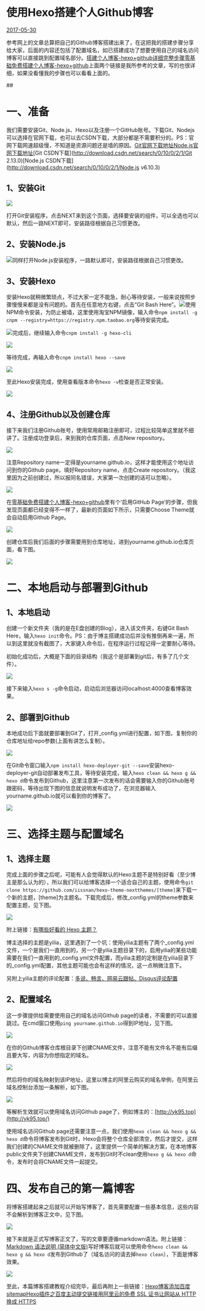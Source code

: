 # 使用Hexo搭建个人Github博客

[2017-05-30](https://blog.yk95.top/2017/05/30/使用Hexo搭建个人Github博客/)

参考网上的文章总算把自己的Github博客搭建出来了，在这把我的搭建步骤分享给大家，后面的内容还包括了配置域名，如已搭建成功了想要使用自己的域名访问博客可以直接跳到配置域名部分。[搭建个人博客-hexo+github详细完整步骤](http://www.jianshu.com/p/189fd945f38f)[零基础免费搭建个人博客-hexo+github](http://blog.csdn.net/jzooo/article/details/46781805)上面两个链接是我所参考的文章，写的也很详细，如果没看懂我的步骤也可以看看上面的。

\#\#

# 一、准备

我们需要安装Git、Node.js、Hexo以及注册一个GitHub账号。下载Git、Nodejs可以选择在官网下载，也可以去CSDN下载，大部分都是不需要积分的。PS：官网下载网速超级慢，不知道是资源问题还是墙的原因。[Git官网下载地址](https://git-for-windows.github.io/)[Node.js官网下载地址](https://nodejs.org/en/)[Git CSDN下载](http://download.csdn.net/search/0/10/0/2/1/Git 2.13.0)[Node.js CSDN下载](http://download.csdn.net/search/0/10/0/2/1/Node.js v6.10.3)

## 1、安装Git

![](https://blog.yk95.top/static/img/2017-5-25_22-21-15.png)

打开Git安装程序，点击NEXT来到这个页面，选择要安装的组件，可以全选也可以默认，然后一路NEXT即可，安装路径根据自己习惯更改。

## 2、安装Node.js

![](https://blog.yk95.top/static/img/2017-5-25_22-33-36.png)同样打开Node.js安装程序，一路默认即可，安装路径根据自己习惯更改。

## 3、安装Hexo

安装Hexo就稍微繁琐点，不过大家一定不能急，耐心等待安装，一般来说按照步骤慢慢来都是没有问题的。首先在任意地方右键，点击“Git Bash Here”。![](https://blog.yk95.top/static/img/2017-5-25_22-38-12.png)使用NPM命令安装，为防止被墙，这里使用淘宝NPM镜像，输入命令`npm install -g cnpm --registry=https://registry.npm.taobao.org`等待安装完成。

![](https://blog.yk95.top/static/img/2017-5-22_21-28-49.png)完成后，继续输入命令`cnpm install -g hexo-cli`

![](https://blog.yk95.top/static/img/2017-5-22_21-29-39.png)

等待完成，再输入命令`cnpm install hexo --save`

![](https://blog.yk95.top/static/img/2017-5-22_21-29-57.png)

至此Hexo安装完成，使用查看版本命令`hexo -v`检查是否正常安装。

![](https://blog.yk95.top/static/img/2017-5-22_21-30-53.png)

## 4、注册Github以及创建仓库

接下来我们注册Github账号，使用常用邮箱注册即可，过程比较简单这里就不细讲了。注册成功登录后，来到我的仓库页面，点击New repository。

![](https://blog.yk95.top/static/img/2017-5-27_22-31-44.png)

注意Repository name一定得是yourname.github.io，这样才能使用这个地址访问到你的Github page，填好Repository name，点击Create repository。（我这里因为之前创建过，所以报同名错误，大家第一次创建的话可以忽略）。

![](https://blog.yk95.top/static/img/2017-5-27_22-37-26.png)

在[零基础免费搭建个人博客-hexo+github](http://blog.csdn.net/jzooo/article/details/46781805)里有个‘启用GitHub Page’的步骤，但我发现页面都已经变得不一样了，最新的页面如下所示，只需要Choose Theme就会自动启用Github Page。

![](https://blog.yk95.top/static/img/2017-5-27_23-46-36.png)

创建仓库后我们后面的步骤需要用到仓库地址，进到yourname.github.io仓库页面，看下图。

![](https://blog.yk95.top/static/img/2017-5-27_22-53-59.png)

# 二、本地启动与部署到Github

## 1、本地启动

创建一个新文件夹（我的是在E盘创建的Blog），进入该文件夹，右键Git Bash Here，输入`hexo init`命令。PS：由于博主搭建成功后并没有推倒再来一遍，所以到这里就没有截图了，大家键入命令后，在程序运行过程记得一定要耐心等待。

初始化成功后，大概是下面的目录结构（我这个是部署到git后，有多了几个文件）。

![](https://blog.yk95.top/static/img/2017-5-27_23-8-46.png)

接下来输入`hexo s -g`命令启动，启动后浏览器访问localhost:4000查看博客效果。

## 2、部署到Github

本地成功后下面就要部署到Git了，打开\_config.yml进行配置，如下图，复制你的仓库地址给repo参数\(上面有讲怎么复制）。

![](https://blog.yk95.top/static/img/2017-5-27_23-21-41.png)

在Git命令窗口输入`npm install hexo-deployer-git --save`安装hexo-deployer-git自动部署发布工具，等待安装完成，输入`hexo clean && hexo g && hexo d`命令发布到Github，这里注意第一次发布的话会需要输入你的Github账号跟密码，等待出现下图的信息就说明发布成功了，在浏览器输入yourname.github.io就可以看到你的博客了。

![](https://blog.yk95.top/static/img/2017-5-27_23-33-28.png)

# 三、选择主题与配置域名

## 1、选择主题

完成上面的步骤之后呢，可能有人会觉得默认的Hexo主题不是特别好看（至少博主是那么认为的），所以我们可以给博客选择一个适合自己的主题，使用命令`git clone https://github.com/iissnan/hexo-theme-nextthemes/[theme]`来下载一个新的主题，\[theme\]为主题名。下载完成后，修改\_config.yml的theme参数来配置主题，见下图。

![](https://blog.yk95.top/static/img/2017-5-29_16-24-31.png)

附上链接：[有哪些好看的 Hexo 主题？](https://www.zhihu.com/question/24422335)

博主选择的主题是yilia，这里遇到了一个坑：使用yilia主题有了两个\_config.yml文件，一个是我们一直用到的，另一个是yilia主题目录下的，启用yilia的某些功能需要在我们一直用到的\_config.yml文件配置，而yilia主题的定制是在yilia目录下的\_config.yml配置，其他主题可能也会有这样的情况，这一点稍微注意下。

另附上yilia主题的评论配置：[多说、畅言、网易云跟帖、Disqus评论配置](https://github.com/litten/hexo-theme-yilia/wiki/多说、畅言、网易云跟帖、Disqus评论配置)

## 2、配置域名

这一步骤提供给需要使用自己的域名访问Github page的读者，不需要的可以直接跳过。在cmd窗口使用`ping yourname.github.io`得到IP地址，见下图。

![](https://blog.yk95.top/static/img/2017-5-29_16-0-36.png)

在你的Github博客仓库根目录下创建CNAME文件，注意不能有文件名不能有后缀且要大写，内容为你想指定的域名。

![](https://blog.yk95.top/static/img/2017-5-29_16-11-59.png)

然后将你的域名映射到该IP地址，这里以博主的阿里云购买的域名举例，在阿里云域名控制台添加一条解析，如下图。

![](https://blog.yk95.top/static/img/2017-5-29_16-18-31.png)

等解析生效就可以使用域名访问Github page了，例如博主的：[http://yk95.top](http://yk95.top/)

使用域名访问Github page还需要注意一点，我们使用`hexo clean && hexo g && hexo d`命令将博客发布到Git时，Hexo会将整个仓库全部清空，然后才提交，这样我们创建的CNAME文件就被删除了，这里提供一个简单的解决方案，在本地博客public文件夹下创建CNAME文件，发布到Git时不clean使用`hexo g && hexo d`命令，发布时会将CNAME文件一起提交。

# 四、发布自己的第一篇博客

将博客搭建起来之后就可以开始写博客了，首先需要配置一些基本信息，这些内容不会解析到博客正文中，见下图。

![](https://blog.yk95.top/static/img/2017-5-29_16-54-21.png)

接下来就是正式写博客正文了，写的文章要遵循markdown语法。附上链接：[Markdown 语法说明 \(简体中文版\)](http://www.appinn.com/markdown/#img)写好博客后就可以使用命令`hexo clean && hexo g && hexo d`发布到Github了（域名访问的请去掉`hexo clean`），下面是博客效果。

![](https://blog.yk95.top/static/img/2017-5-29_19-55-23.png)

至此，本篇博客搭建教程介绍完毕，最后再附上一些链接：[Hexo博客添加百度sitemap](http://www.jianshu.com/p/ab44b916a8b6)[Hexo插件之百度主动提交链接](http://hui-wang.info/2016/10/23/Hexo插件之百度主动提交链接/)[用阿里云的免费 SSL 证书让网站从 HTTP 换成 HTTPS](https://ninghao.net/blog/4449)

